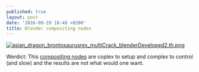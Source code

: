 ```yaml
---
published: true
layout: post
date: '2016-09-19 18:48 +0200'
title: Blender compositing nodes
---
```

[![asian_dragon_brontosaurusrex_multiCrack_blenderDeveloped2.th.png](https://cdn.scrot.moe/images/2016/09/19/asian_dragon_brontosaurusrex_multiCrack_blenderDeveloped2.th.png)](https://cdn.scrot.moe/images/2016/09/19/asian_dragon_brontosaurusrex_multiCrack_blenderDeveloped2.png)

Werdict: This [compositing nodes](https://cdn.scrot.moe/images/2016/09/19/Capture.jpg) are coplex to setup and complex to control (and slow) and the results are not what would one want.